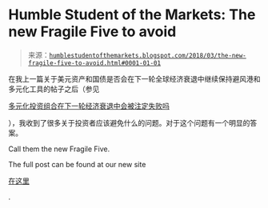 <!--yml

category: 未分类

date: 2024-05-18 02:43:39

-->

# Humble Student of the Markets: The new Fragile Five to avoid

> 来源：[`humblestudentofthemarkets.blogspot.com/2018/03/the-new-fragile-five-to-avoid.html#0001-01-01`](https://humblestudentofthemarkets.blogspot.com/2018/03/the-new-fragile-five-to-avoid.html#0001-01-01)

在我上一篇关于美元资产和国债是否会在下一轮全球经济衰退中继续保持避风港和多元化工具的帖子之后（参见

[多元化投资组合在下一轮经济衰退中会被注定失败吗](https://humblestudentofthemarkets.com/2018/03/11/will-diversified-portfolios-be-doomed-in-the-next-recession/)

），我收到了很多关于投资者应该避免什么的问题。对于这个问题有一个明显的答案。

Call them the new Fragile Five.

The full post can be found at our new site

[在这里](https://humblestudentofthemarkets.com/2018/03/12/the-new-fragile-five-to-avoid/)

.
